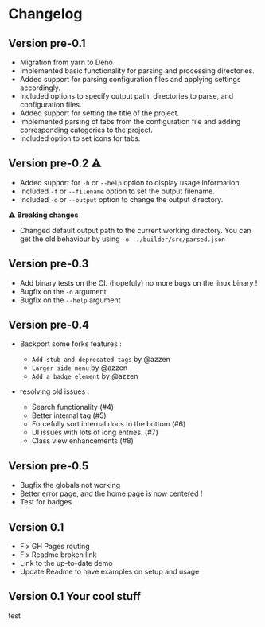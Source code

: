 # Changelog

## Version pre-0.1

- Migration from yarn to Deno
- Implemented basic functionality for parsing and processing directories.
- Added support for parsing configuration files and applying settings accordingly.
- Included options to specify output path, directories to parse, and configuration files.
- Added support for setting the title of the project.
- Implemented parsing of tabs from the configuration file and adding corresponding categories to the project.
- Included option to set icons for tabs.

## Version pre-0.2 ⚠️

- Added support for `-h` or `--help` option to display usage information.
- Included `-f` or `--filename` option to set the output filename.
- Included `-o` or `--output` option to change the output directory.

**⚠️ Breaking changes**

- Changed default output path to the current working directory. You can get the old behaviour by using `-o ../builder/src/parsed.json`

## Version pre-0.3

- Add binary tests on the CI. (hopefuly) no more bugs on the linux binary !
- Bugfix on the `-d` argument
- Bugfix on the `--help` argument

## Version pre-0.4

- Backport some forks features :

  - `Add stub and deprecated tags` by @azzen
  - `Larger side menu` by @azzen
  - `Add a badge element` by @azzen

- resolving old issues :
  - Search functionality (#4)
  - Better internal tag (#5)
  - Forcefully sort internal docs to the bottom (#6)
  - UI issues with lots of long entries. (#7)
  - Class view enhancements (#8)

## Version pre-0.5

- Bugfix the globals not working
- Better error page, and the home page is now centered !
- Test for badges

## Version 0.1

- Fix GH Pages routing
- Fix Readme broken link
- Link to the up-to-date demo
- Update Readme to have examples on setup and usage

## Version 0.1 Your cool stuff

test
